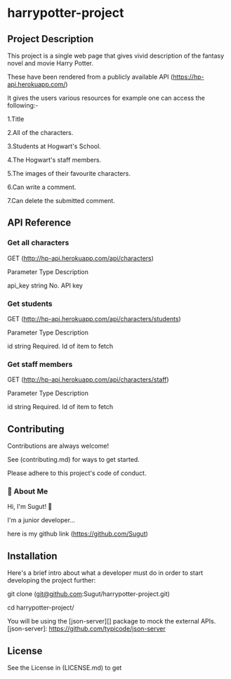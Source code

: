 # harrypotter-project

## Project Description
This project is a single web page that gives vivid description of the fantasy novel and movie Harry Potter.

These have been rendered from a publicly available API (https://hp-api.herokuapp.com/)

It gives the users various resources for example one can access the following:-

1.Title

2.All of the characters.

3.Students at Hogwart's School.

4.The Hogwart's staff members.

5.The images of their favourite characters.

6.Can write a comment.

7.Can delete the submitted comment.

## API Reference
### Get all characters
  GET (http://hp-api.herokuapp.com/api/characters)

Parameter	  Type	    Description

api_key	     string	    No. API key

### Get students
  GET (http://hp-api.herokuapp.com/api/characters/students)

Parameter   	Type	    Description

id	           string	   Required. Id of item to fetch

### Get staff members
  GET (http://hp-api.herokuapp.com/api/characters/staff)

Parameter	   Type	        Description

id         	  string	    Required. Id of item to fetch

## Contributing
Contributions are always welcome!

See (contributing.md) for ways to get started.

Please adhere to this project's code of conduct.

### 🚀 About Me
Hi, I'm Sugut! 👋

I'm a junior developer...

here is my github link (https://github.com/Sugut)

## Installation
Here's a brief intro about what a developer must do in order to start developing the project further:

git clone (git@github.com:Sugut/harrypotter-project.git) 

cd harrypotter-project/

You will be using the [json-server][] package to mock the external APIs.[json-server]: https://github.com/typicode/json-server

## License
See the License in (LICENSE.md) to get




